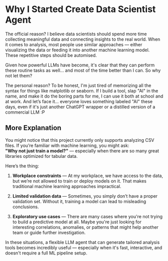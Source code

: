 # Why I Started **Create Data Scientist Agent**

The official reason? I believe data scientists should spend more time collecting meaningful data and connecting insights to the real world. When it comes to analysis, most people use similar approaches — either visualizing the data or feeding it into another machine learning model. These repetitive steps should be automised.

Given how powerful LLMs have become, it's clear that they can perform these routine tasks as well... and most of the time better than I can. So why not let them?

The personal reason? To be honest, I'm just tired of memorizing all the syntax for things like matplotlib or seaborn. If I build a tool, slap "AI" in the name, and make it do the boring parts for me, I can use it both at school and at work. And let’s face it... everyone loves something labeled "AI" these days, even if it's just another ChatGPT wrapper or a distilled version of a commercial LLM :P

## More Explanation

You might notice that this project currently only supports analyzing CSV files. If you’re familiar with machine learning, you might ask:  
**"Why not just train a model?"** — especially when there are so many great libraries optimized for tabular data.

Here’s the thing:

1. **Workplace constraints** — At my workplace, we have access to the data, but we’re not allowed to train or deploy models on it. That makes traditional machine learning approaches impractical.

2. **Limited validation data** — Sometimes, you simply don’t have a proper validation set. Without it, training a model can lead to misleading conclusions.

3. **Exploratory use cases** — There are many cases where you're not trying to build a predictive model at all. Maybe you're just looking for interesting correlations, anomalies, or patterns that might help another team or guide further investigation.

In these situations, a flexible LLM agent that can generate tailored analysis tools becomes incredibly useful — especially when it's fast, interactive, and doesn't require a full ML pipeline setup.
